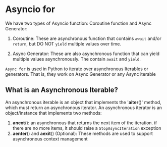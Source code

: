 # Asyncio for

We have two types of Asyncio function: Coroutine function and Async Generator:

1. Coroutine: These are asynchronous function that contains `await` and/or `return`, but DO NOT `yield` multiple values over time.

2. Async Generator: These are also asynchronous function that can yield multiple values asynchronously. The contain `await` and `yield`.

`Async for` is used in Python to iterate over asynchronous Iterables or generators. That is, they work on Async Generator or any Async iterable

## What is an Asynchronous Iterable?

An asynchronous iterable is an object that implements the '__aiter__()' method, which must return an asynchronous iterator. An asynchronous iterator is an object/instance that implements two methods:

1. __anext__(): an asynchronous that returns the next item of the iteration. if there are no more items, it should raise a `StopAsyncIteration` exception
2. __aenter__() and __aexit__() (Optional): These methods are used to support asynchronous context management
